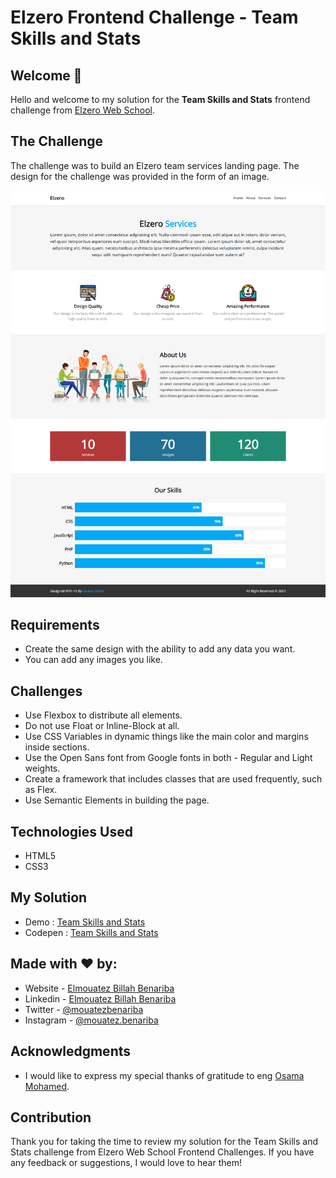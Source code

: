 # Elzero Frontend Challenge - Team Skills and Stats

## Welcome 👋

Hello and welcome to my solution for the **Team Skills and Stats** frontend challenge from [Elzero Web School](https://elzero.org/category/challenges/front-end-challenges/).

## The Challenge

The challenge was to build an Elzero team services landing page. The design for the challenge was provided in the form of an image.

![Team Skills and Stats](images/frontend-team-skills-and-stats-design.png)

## Requirements

- Create the same design with the ability to add any data you want.
- You can add any images you like.

## Challenges

- Use Flexbox to distribute all elements.
- Do not use Float or Inline-Block at all.
- Use CSS Variables in dynamic things like the main color and margins inside sections.
- Use the Open Sans font from Google fonts in both - Regular and Light weights.
- Create a framework that includes classes that are used frequently, such as Flex.
- Use Semantic Elements in building the page.

## Technologies Used

- HTML5
- CSS3

## My Solution

- Demo : [Team Skills and Stats](https://mouatezbenariba.github.io/Elzero-Frontend-Challenges/team-skills-and-stats/)
- Codepen : [Team Skills and Stats](https://codepen.io/mouatezbenariba/pen/yLvBBGN)

## Made with ❤ by:

- Website - [Elmouatez Billah Benariba](https://www.mouatezbenariba.me/)
- Linkedin - [Elmouatez Billah Benariba](https://www.linkedin.com/in/mouatezbenariba/)
- Twitter - [@mouatezbenariba](https://twitter.com/mouatezbenariba)
- Instagram - [@mouatez.benariba](https://www.instagram.com/mouatez.benariba/)

## Acknowledgments

- I would like to express my special thanks of gratitude to eng [Osama Mohamed](https://github.com/OsamaElzero).

## Contribution

Thank you for taking the time to review my solution for the Team Skills and Stats challenge from Elzero Web School Frontend Challenges. If you have any feedback or suggestions, I would love to hear them!
